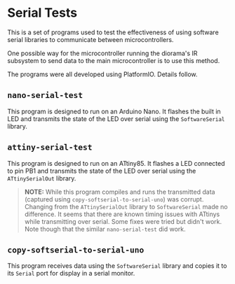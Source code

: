 # Serial Tests

This is a set of programs used to test the effectiveness of using software serial libraries to communicate between microcontrollers.

One possible way for the microcontroller running the diorama's IR subsystem to send data to the main microcontroller is to use this method.

The programs were all developed using PlatformIO. Details follow.

## `nano-serial-test`

This program is designed to run on an Arduino Nano. It flashes the built in LED and transmits the state of the LED over serial using the `SoftwareSerial` library.

## `attiny-serial-test`

This program is designed to run on an ATtiny85. It flashes a LED connected to pin PB1 and transmits the state of the LED over serial using the `ATtinySerialOut` library.

> **NOTE:** While this program compiles and runs the transmitted data (captured using `copy-softserial-to-serial-uno`) was corrupt. Changing from the `ATtinySerialOut` library to `SoftwareSerial` made no difference. It seems that there are known timing issues with ATtinys while transmitting over serial. Some fixes were tried but didn't work. Note though that the similar `nano-serial-test` did work.

## `copy-softserial-to-serial-uno`

This program receives data using the `SoftwareSerial` library and copies it to its `Serial` port for display in a serial monitor.
